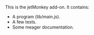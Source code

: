 This is the jetMonkey add-on.  It contains:

* A program (lib/main.js).
* A few tests.
* Some meager documentation.
